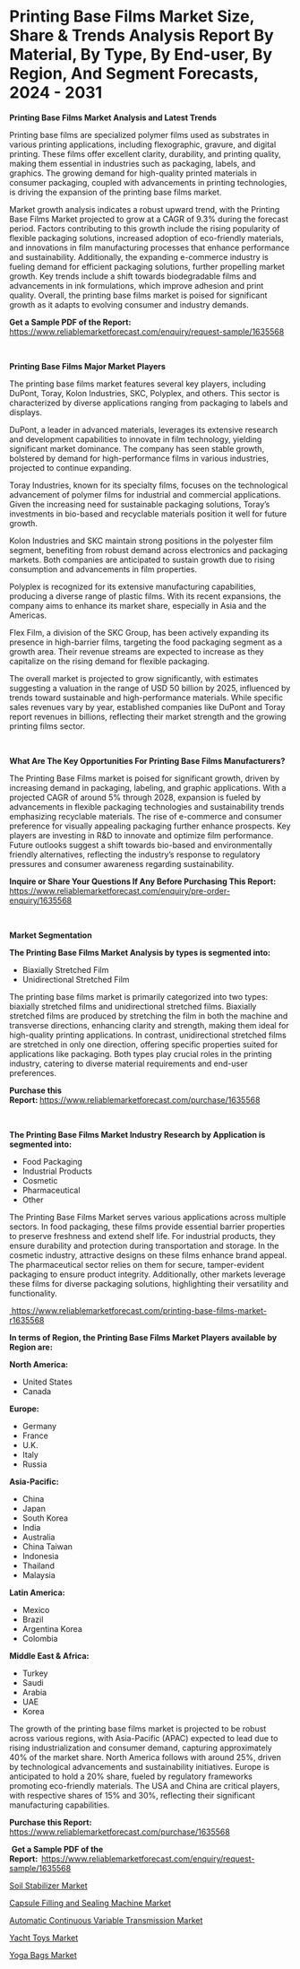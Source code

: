 <p><h1>Printing Base Films Market Size, Share & Trends Analysis Report By Material, By Type, By End-user, By Region, And Segment Forecasts, 2024 - 2031</h1></p><p><strong>Printing Base Films Market Analysis and Latest Trends</strong></p>
<p><p>Printing base films are specialized polymer films used as substrates in various printing applications, including flexographic, gravure, and digital printing. These films offer excellent clarity, durability, and printing quality, making them essential in industries such as packaging, labels, and graphics. The growing demand for high-quality printed materials in consumer packaging, coupled with advancements in printing technologies, is driving the expansion of the printing base films market.</p><p>Market growth analysis indicates a robust upward trend, with the Printing Base Films Market projected to grow at a CAGR of 9.3% during the forecast period. Factors contributing to this growth include the rising popularity of flexible packaging solutions, increased adoption of eco-friendly materials, and innovations in film manufacturing processes that enhance performance and sustainability. Additionally, the expanding e-commerce industry is fueling demand for efficient packaging solutions, further propelling market growth. Key trends include a shift towards biodegradable films and advancements in ink formulations, which improve adhesion and print quality. Overall, the printing base films market is poised for significant growth as it adapts to evolving consumer and industry demands.</p></p>
<p><strong>Get a Sample PDF of the Report:&nbsp;</strong> <a href="https://www.reliablemarketforecast.com/enquiry/request-sample/1635568">https://www.reliablemarketforecast.com/enquiry/request-sample/1635568</a></p>
<p>&nbsp;</p>
<p><strong>Printing Base Films Major Market Players</strong></p>
<p><p>The printing base films market features several key players, including DuPont, Toray, Kolon Industries, SKC, Polyplex, and others. This sector is characterized by diverse applications ranging from packaging to labels and displays. </p><p>DuPont, a leader in advanced materials, leverages its extensive research and development capabilities to innovate in film technology, yielding significant market dominance. The company has seen stable growth, bolstered by demand for high-performance films in various industries, projected to continue expanding.</p><p>Toray Industries, known for its specialty films, focuses on the technological advancement of polymer films for industrial and commercial applications. Given the increasing need for sustainable packaging solutions, Toray’s investments in bio-based and recyclable materials position it well for future growth.</p><p>Kolon Industries and SKC maintain strong positions in the polyester film segment, benefiting from robust demand across electronics and packaging markets. Both companies are anticipated to sustain growth due to rising consumption and advancements in film properties.</p><p>Polyplex is recognized for its extensive manufacturing capabilities, producing a diverse range of plastic films. With its recent expansions, the company aims to enhance its market share, especially in Asia and the Americas.</p><p>Flex Film, a division of the SKC Group, has been actively expanding its presence in high-barrier films, targeting the food packaging segment as a growth area. Their revenue streams are expected to increase as they capitalize on the rising demand for flexible packaging.</p><p>The overall market is projected to grow significantly, with estimates suggesting a valuation in the range of USD 50 billion by 2025, influenced by trends toward sustainable and high-performance materials. While specific sales revenues vary by year, established companies like DuPont and Toray report revenues in billions, reflecting their market strength and the growing printing films sector.</p></p>
<p>&nbsp;</p>
<p><strong>What Are The Key Opportunities For Printing Base Films Manufacturers?</strong></p>
<p><p>The Printing Base Films market is poised for significant growth, driven by increasing demand in packaging, labeling, and graphic applications. With a projected CAGR of around 5% through 2028, expansion is fueled by advancements in flexible packaging technologies and sustainability trends emphasizing recyclable materials. The rise of e-commerce and consumer preference for visually appealing packaging further enhance prospects. Key players are investing in R&D to innovate and optimize film performance. Future outlooks suggest a shift towards bio-based and environmentally friendly alternatives, reflecting the industry’s response to regulatory pressures and consumer awareness regarding sustainability.</p></p>
<p><strong>Inquire or Share Your Questions If Any Before Purchasing This Report:</strong> <a href="https://www.reliablemarketforecast.com/enquiry/pre-order-enquiry/1635568">https://www.reliablemarketforecast.com/enquiry/pre-order-enquiry/1635568</a></p>
<p>&nbsp;</p>
<p><strong>Market Segmentation</strong></p>
<p><strong>The Printing Base Films Market Analysis by types is segmented into:</strong></p>
<p><ul><li>Biaxially Stretched Film</li><li>Unidirectional Stretched Film</li></ul></p>
<p><p>The printing base films market is primarily categorized into two types: biaxially stretched films and unidirectional stretched films. Biaxially stretched films are produced by stretching the film in both the machine and transverse directions, enhancing clarity and strength, making them ideal for high-quality printing applications. In contrast, unidirectional stretched films are stretched in only one direction, offering specific properties suited for applications like packaging. Both types play crucial roles in the printing industry, catering to diverse material requirements and end-user preferences.</p></p>
<p><strong>Purchase this Report:&nbsp;</strong><a href="https://www.reliablemarketforecast.com/purchase/1635568">https://www.reliablemarketforecast.com/purchase/1635568</a></p>
<p>&nbsp;</p>
<p><strong>The Printing Base Films Market Industry Research by Application is segmented into:</strong></p>
<p><ul><li>Food Packaging</li><li>Industrial Products</li><li>Cosmetic</li><li>Pharmaceutical</li><li>Other</li></ul></p>
<p><p>The Printing Base Films Market serves various applications across multiple sectors. In food packaging, these films provide essential barrier properties to preserve freshness and extend shelf life. For industrial products, they ensure durability and protection during transportation and storage. In the cosmetic industry, attractive designs on these films enhance brand appeal. The pharmaceutical sector relies on them for secure, tamper-evident packaging to ensure product integrity. Additionally, other markets leverage these films for diverse packaging solutions, highlighting their versatility and functionality.</p></p>
<p><a href="https://www.reliablemarketforecast.com/printing-base-films-market-r1635568">&nbsp;https://www.reliablemarketforecast.com/printing-base-films-market-r1635568</a></p>
<p><strong>In terms of Region, the Printing Base Films Market Players available by Region are:</strong></p>
<p>
    <p> <strong> North America: </strong>
        <ul>
            <li>United States</li>
            <li>Canada</li>
        </ul>
        </p> 
    <p> <strong> Europe: </strong>
        <ul>
            <li>Germany</li>
            <li>France</li>
            <li>U.K.</li>
            <li>Italy</li>
            <li>Russia</li>
        </ul>
        </p> 
    <p> <strong> Asia-Pacific: </strong>
        <ul>
            <li>China</li>
            <li>Japan</li>
            <li>South Korea</li>
            <li>India</li>
            <li>Australia</li>
            <li>China Taiwan</li>
            <li>Indonesia</li>
            <li>Thailand</li>
            <li>Malaysia</li>
        </ul>
        </p> 
    <p> <strong> Latin America: </strong>
        <ul>
            <li>Mexico</li>
            <li>Brazil</li>
            <li>Argentina Korea</li>
            <li>Colombia</li>
        </ul>
        </p> 
    <p> <strong> Middle East & Africa: </strong>
        <ul>
            <li>Turkey</li>
            <li>Saudi</li>
            <li>Arabia</li>
            <li>UAE</li>
            <li>Korea</li>
        </ul>
    </p>
    </p>
<p><p>The growth of the printing base films market is projected to be robust across various regions, with Asia-Pacific (APAC) expected to lead due to rising industrialization and consumer demand, capturing approximately 40% of the market share. North America follows with around 25%, driven by technological advancements and sustainability initiatives. Europe is anticipated to hold a 20% share, fueled by regulatory frameworks promoting eco-friendly materials. The USA and China are critical players, with respective shares of 15% and 30%, reflecting their significant manufacturing capabilities.</p></p>
<p><strong>Purchase this Report: </strong><a href="https://www.reliablemarketforecast.com/purchase/1635568">https://www.reliablemarketforecast.com/purchase/1635568</a></p>
<p>&nbsp;<strong>Get a Sample PDF of the Report:&nbsp;&nbsp;</strong><a href="https://www.reliablemarketforecast.com/enquiry/request-sample/1635568">https://www.reliablemarketforecast.com/enquiry/request-sample/1635568</a></p>
<p><strong></strong></p>
<p><p><a href="https://www.linkedin.com/pulse/global-soil-stabilizer-market-product-type-application-region-fm1be?trackingId=ul9Yr6mWTxWAT34sgCiBvg%3D%3D">Soil Stabilizer Market</a></p><p><a href="https://www.linkedin.com/pulse/capsule-filling-sealing-machine-market-size-share-trends-analysis-z09qf?trackingId=Vw77te4dTJ6tB%2FVhIUVC2A%3D%3D">Capsule Filling and Sealing Machine Market</a></p><p><a href="https://medium.com/@hbybnyhg20/automatic-continuous-variable-transmission-industry-forecast-market-shifts-and-strategic-8f627993a17d?postPublishedType=repub">Automatic Continuous Variable Transmission Market</a></p><p><a href="https://issuu.com/reportprime-2/docs/yacht-toys-market-size-2030.pptx_a7f7e29a365e7a">Yacht Toys Market</a></p><p><a href="https://issuu.com/reportprime-2/docs/yoga-bags-market-size-2030.pptx_238759492a1a1f">Yoga Bags Market</a></p></p>